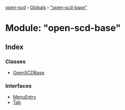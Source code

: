 [open-scd](../README.md) › [Globals](../globals.md) › ["open-scd-base"](_open_scd_base_.md)

# Module: "open-scd-base"

## Index

### Classes

* [OpenSCDBase](../classes/_open_scd_base_.openscdbase.md)

### Interfaces

* [MenuEntry](../interfaces/_open_scd_base_.menuentry.md)
* [Tab](../interfaces/_open_scd_base_.tab.md)

